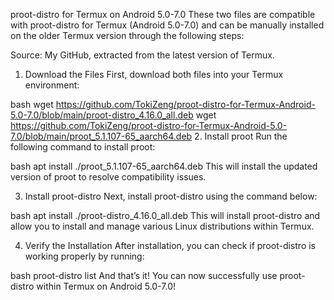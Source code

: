 proot-distro for Termux on Android 5.0-7.0
These two files are compatible with proot-distro for Termux (Android 5.0-7.0) and can be manually installed on the older Termux version through the following steps:

Source: My GitHub, extracted from the latest version of Termux.

1. Download the Files
First, download both files into your Termux environment:

bash
wget https://github.com/TokiZeng/proot-distro-for-Termux-Android-5.0-7.0/blob/main/proot-distro_4.16.0_all.deb
wget https://github.com/TokiZeng/proot-distro-for-Termux-Android-5.0-7.0/blob/main/proot_5.1.107-65_aarch64.deb
2. Install proot
Run the following command to install proot:

bash
apt install ./proot_5.1.107-65_aarch64.deb
This will install the updated version of proot to resolve compatibility issues.

3. Install proot-distro
Next, install proot-distro using the command below:

bash
apt install ./proot-distro_4.16.0_all.deb
This will install proot-distro and allow you to install and manage various Linux distributions within Termux.

4. Verify the Installation
After installation, you can check if proot-distro is working properly by running:

bash
proot-distro list
And that’s it! You can now successfully use proot-distro within Termux on Android 5.0-7.0!
